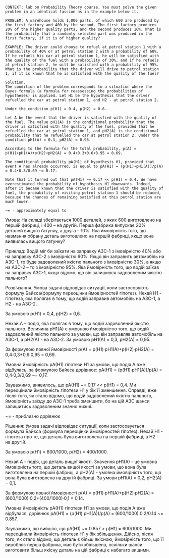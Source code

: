 ```
CONTEXT: lab on Probability Theory course. You must solve the given problem in an identical fassion as in the example below it.

PROBLEM: A warehouse holds 1,000 parts, of which 600 are produced by the first factory and 400 by the second. The first factory produces 20% of the higher quality parts, and the second produces 10%. What is the probability that a randomly selected part was produced in the first factory, if it is of higher quality?

EXAMPLE: The driver could choose to refuel at petrol station 1 with a probability of 40% or at petrol station 2 with a probability of 60%. If he refuels his car at petrol station 1, he will be satisfied with the quality of the fuel with a probability of 30%, and if he refuels at petrol station 2, he will be satisfied with a probability of 95%. What is the probability that the driver will drive to petrol station 1, if it is known that he is satisfied with the quality of the fuel?

Solution.
The condition of the problem corresponds to a situation where the Bayes formula (a formula for reassessing the probabilities of hypotheses) is applied. Let H1 be the hypothesis that the driver refuelled the car at petrol station 1, and H2 - at petrol station 2.

Under the condition p(H1) = 0.4, p(H2) = 0.6.

Let A be the event that the driver is satisfied with the quality of the fuel. The value pH1(A) is the conditional probability that the driver is satisfied with the quality of the fuel, provided that he refuelled the car at petrol station 1, and pH2(A) is the conditional probability that he refuelled the car at petrol station 2. Under the condition pH1(A) = 0.3, pH2(A) = 0.95.

According to the formula for the total probability, p(A) = p(H1)∙pH1(A)+p(H2)∙pH2(A) = 0.4∙0.3+0.6∙0.95 = 0.69.

The conditional probability pA(H1) of hypothesis H1, provided that event A has already occurred, is equal to pA(H1) = (p(H1)∙pH1(A))/p(A) = 0.4∙0.3/0.69 ~= 0.17.

Note that it turned out that pA(H1) ~= 0.17 << p(H1) = 0.4. We have overestimated the probability of hypothesis H1 downwards. Indeed, after it became known that the driver is satisfied with the quality of fuel, the probability of visiting petrol station 1 should be reduced, because the chances of remaining satisfied at this petrol station are much lower.

~= - approximately equal to
```

Умова:
На складі зберігається 1000 деталей, з яких 600 виготовлено на першій фабриці, і 400 – на другій. Перша фабрика випускає 20% деталей вищого ґатунку, а друга – 10%. Яка ймовірність того, що навмання обрану деталь виготовлено на першій фабриці, якщо вона виявилась вищого ґатунку?

Приклад:
Водій міг би заїхати на заправку АЗС-1 з імовірністю 40% або на заправку АЗС-2 з імовірністю 60%. Якщо він заправить автомобіль на АЗС-1, то буде задоволений якістю пального з імовірністю 30%, а якщо на АЗС-2 – то з імовірністю 95%. Яка ймовірність того, що водій заїхав на заправку АЗС-1, якщо відомо, що він залишився задоволеним якістю пального?

Розв’язання.
Умова задачі відповідає ситуації, коли застосовують формулу Байєса(формулу переоцінки ймовірностей гіпотез). Нехай H1 - гіпотеза, яка полягає в тому, що водій заправив автомобіль на АЗС-1, а H2 - на АЗС-2.

За умовою p(H1) = 0,4, p(H2) = 0,6.

Нехай A – подія, яка полягає в тому, що водій задоволений якістю пального. Величина pH1(A) є умовною ймовірністю того, що водій задоволений якістю пального за умови, що він заправляв автомобіль на АЗС-1, а pH2(A) - на АЗС-2. За умовою pH1(A) = 0,3, pH2(A) = 0,95.

За формулою повної ймовірності p(A) = p(H1)∙pH1(A)+p(H2)∙pH2(A) = 0,4∙0,3+0,6∙0,95 = 0,69.

Умовна ймовірність pA(H1) гіпотези H1 за умови, що подія A вже відбулась, за формулою Байєса дорівнює: pA(H1) = (p(H1)∙pH1(A))/p(A) = 0,4∙0,3/0,69 ~= 0,17.

Зауважимо, виявилось, що pA(H1) ~= 0,17 << p(H1) = 0,4. Ми переоцінили ймовірність гіпотези H1 у бік її зменшення. Справді, вже після того, як стало відомо, що водій задоволений якістю пального, ймовірність заїзду до АЗС-1 треба зменшити, бо на цій АЗС шанси залишитись задоволеним значно нижчі.

~= - приблизно дорівнює

Рішення:
Умова задачі відповідає ситуації, коли застосовується формула Байєса (формула переоцінки ймовірностей гіпотез). Нехай H1 - гіпотеза про те, що деталь була виготовлена на першій фабриці, а H2 - на другій.

За умовою p(H1) = 600/1000, p(H2) = 400/1000.

Нехай A - подія, що деталь вищої якості. Значення pH1(A) - це умовна ймовірність того, що деталь вищої якості за умови, що вона була виготовлена на першій фабриці, а pH2(A) - умовна ймовірність того, що вона була виготовлена на другій фабриці. За умови pH1(A) = 0,2, pH2(A) = 0,1.

За формулою повної ймовірності p(A) = p(H1)∙pH1(A)+p(H2)∙pH2(A) = (600/1000)∙0,2+(400/1000)∙0,1 = 0,14.

Умовна ймовірність pA(H1) гіпотези H1 за умови, що подія A вже відбулася, дорівнює pA(H1) = (p(H1)∙pH1(A))/p(A) = (600/1000)∙0.2/0.14 ~= 0.857.

Зауважимо, що вийшло, що pA(H1) ~= 0.857 > p(H1) = 600/1000. Ми переоцінили ймовірність гіпотези H1 у бік збільшення. Дійсно, після того, як стало відомо, що деталь є більш якісною, ймовірність того, що її виробляє перша фабрика, має бути збільшена, оскільки шанси виготовити більш якісну деталь на цій фабриці є набагато вищими.
